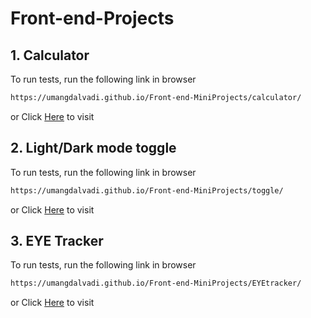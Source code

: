 # Front-end-Projects


## 1. Calculator


To run tests, run the following link in browser

```bash
https://umangdalvadi.github.io/Front-end-MiniProjects/calculator/
```
or
Click [Here](https://umangdalvadi.github.io/Front-end-MiniProjects/calculator/) to visit



## 2. Light/Dark mode toggle


To run tests, run the following link in browser

```bash
https://umangdalvadi.github.io/Front-end-MiniProjects/toggle/
```
or
Click [Here](https://umangdalvadi.github.io/Front-end-MiniProjects/toggle/) to visit

## 3. EYE Tracker


To run tests, run the following link in browser

```bash
https://umangdalvadi.github.io/Front-end-MiniProjects/EYEtracker/
```
or
Click [Here](https://umangdalvadi.github.io/Front-end-MiniProjects/EYEtracker/) to visit



